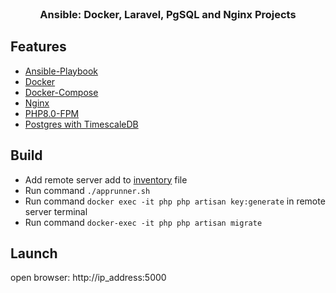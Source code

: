 <br />
<div align="center">
  <h3 align="center">Ansible: Docker, Laravel, PgSQL and Nginx Projects</h3>
</div>

## Features

- [Ansible-Playbook](https://docs.ansible.com/ansible/latest/user_guide/playbooks_intro.html)
- [Docker](https://www.docker.com/)
- [Docker-Compose](https://docs.docker.com/compose/)
- [Nginx](https://hub.docker.com/_/nginx/tags?page=4)
- [PHP8.0-FPM](https://hub.docker.com/_/php/tags)
- [Postgres with TimescaleDB](https://docs.timescale.com/install/latest/installation-docker/#install-self-hosted-timescaledb-from-a-pre-built-container)

## Build

- Add remote server add to [inventory](https://github.com/danielcristho/laravel-pgsql-nginx/blob/master/ansible/hosts) file
- Run command ``` ./apprunner.sh ```
- Run command ```docker exec -it php php artisan key:generate``` in remote server terminal
- Run command ```docker-exec -it php php artisan migrate```

## Launch

open browser: http://ip_address:5000 